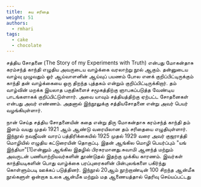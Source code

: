 ```yaml
---
title: 	சுய சரிதை
weight: 51
authors:
  - rmhari
tags:
  - cake
  - chocolate
---
```


சத்திய சோதனை (The Story of my Experiments with Truth) என்பது மோகன்தாசு கரம்சந்த் காந்தி எழுதிய அவருடைய வாழ்க்கை வரலாற்று நூ‌ல் ஆகும். தன்னுடைய வாழ்வு முழுவதும் ஓர் ஆய்வாளனின் ஆய்வுப் பயணம் போல எனக் குறிப்பிட்டிருக்கும் காந்தி தன் வாழ்க்கையை ஒரு திறந்த புத்தகம் என்றும் குறிப்பிட்டிருக்கிறார். தம் வாழ்வின் மறக்க இயலாத பகுதிகளைச் சமூகத்திற்கு ஞாபகப்படுத்த வேண்டிய பாடங்களாகக் குறிப்பிட்டுள்ளார். அவை யாவும் சத்தியத்திற்கு ஏற்பட்ட சோதனைகள் என்பது அவர் எண்ணம். அதனால் இந்நூ‌லுக்கு சத்தியசோதனை என்று அவர் பெயர் வழங்கியுள்ளார்.

நான் செய்த சத்திய சோதனையின் கதை என்று திரு மோகன்தாசு கரம்சந்த் காந்தி தம் இளம் வயது முதல் 1921 ஆம் ஆண்டு வரையிலான தம் சரிதையை எழுதியுள்ளார். இந்நூல் நவஜீவன் வாரப் பத்திரிக்கையில் 1925 முதல் 1929 வரை அவர் குஜராத்தி மொழியில் எழுதிய கட்டுரையின் தொகுப்பு. இதன் ஆங்கில மொழி பெயர்ப்பும் "யங் இந்தியா"[1]என்னும் ஆங்கில இதழில் பிரசுரமானது.சுவாமி ஆனந்த் மற்றும் அவருடன் பணியாற்றியவர்களின் தூண்டுதல் இதற்கு முக்கிய காரணம். இவர்கள் காந்தியடிகளின் பொது வாழ்க்கை பரப்புரைகளின் பின்புலங்களை பகிர்ந்து கொள்ளும்படி ஊக்கப் படுத்தினர். இந்நூல் 20ஆம் நூற்றாண்டின் 100 சிறந்த ஆன்மீக நூல்களுள் ஒன்றாக உலக ஆன்மீக மற்றும் மத ஆணையத்தால் தெரிவு செய்யப்பட்டது 